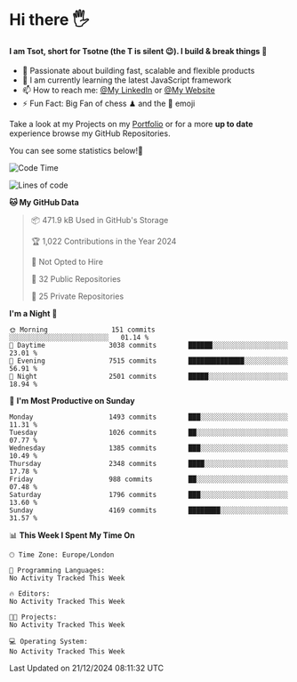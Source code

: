 # Hi there :raised_hand_with_fingers_splayed:
#### I am Tsot, short for Tsotne (the T is silent :wink:). I build & break things :space_invader:
- :telescope: Passionate about building fast, scalable and flexible products
- :seedling: I am currently learning the latest JavaScript framework 
- :mailbox: How to reach me: [@My LinkedIn](https://www.linkedin.com/in/tsotne-gvadzabia/) or [@My Website](https://tsotne.co.uk/contact)
- :zap: Fun Fact: Big Fan of chess ♟ and the 👾 emoji

Take a look at my Projects on my [Portfolio](https://tsotne.co.uk/) or for a more **up to date** experience browse my GitHub Repositories.

You can see some statistics below!:space_invader:
<!--START_SECTION:waka-->
![Code Time](http://img.shields.io/badge/Code%20Time-761%20hrs%202%20mins-blue)

![Lines of code](https://img.shields.io/badge/From%20Hello%20World%20I%27ve%20Written-8.3%20million%20lines%20of%20code-blue)

**🐱 My GitHub Data** 

> 📦 471.9 kB Used in GitHub's Storage 
 > 
> 🏆 1,022 Contributions in the Year 2024
 > 
> 🚫 Not Opted to Hire
 > 
> 📜 32 Public Repositories 
 > 
> 🔑 25 Private Repositories 
 > 
**I'm a Night 🦉** 

```text
🌞 Morning                151 commits         ░░░░░░░░░░░░░░░░░░░░░░░░░   01.14 % 
🌆 Daytime                3038 commits        ██████░░░░░░░░░░░░░░░░░░░   23.01 % 
🌃 Evening                7515 commits        ██████████████░░░░░░░░░░░   56.91 % 
🌙 Night                  2501 commits        █████░░░░░░░░░░░░░░░░░░░░   18.94 % 
```
📅 **I'm Most Productive on Sunday** 

```text
Monday                   1493 commits        ███░░░░░░░░░░░░░░░░░░░░░░   11.31 % 
Tuesday                  1026 commits        ██░░░░░░░░░░░░░░░░░░░░░░░   07.77 % 
Wednesday                1385 commits        ███░░░░░░░░░░░░░░░░░░░░░░   10.49 % 
Thursday                 2348 commits        ████░░░░░░░░░░░░░░░░░░░░░   17.78 % 
Friday                   988 commits         ██░░░░░░░░░░░░░░░░░░░░░░░   07.48 % 
Saturday                 1796 commits        ███░░░░░░░░░░░░░░░░░░░░░░   13.60 % 
Sunday                   4169 commits        ████████░░░░░░░░░░░░░░░░░   31.57 % 
```


📊 **This Week I Spent My Time On** 

```text
🕑︎ Time Zone: Europe/London

💬 Programming Languages: 
No Activity Tracked This Week

🔥 Editors: 
No Activity Tracked This Week

🐱‍💻 Projects: 
No Activity Tracked This Week

💻 Operating System: 
No Activity Tracked This Week
```


 Last Updated on 21/12/2024 08:11:32 UTC
<!--END_SECTION:waka-->
